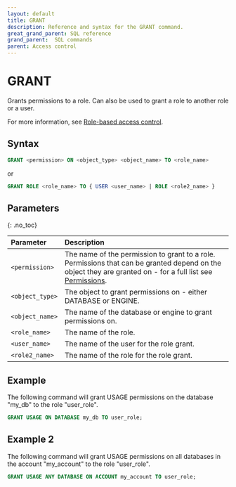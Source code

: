 ```yaml
---
layout: default
title: GRANT
description: Reference and syntax for the GRANT command.
great_grand_parent: SQL reference
grand_parent:  SQL commands
parent: Access control
---
```


# GRANT
Grants permissions to a role. Can also be used to grant a role to another role or a user. 

For more information, see [Role-based access control](../../../Guides/security/rbac.md).

## Syntax

```sql
GRANT <permission> ON <object_type> <object_name> TO <role_name>
```

or

```sql
GRANT ROLE <role_name> TO { USER <user_name> | ROLE <role2_name> }
```

## Parameters 
{: .no_toc} 

| Parameter  | Description |
| :--------- | :---------- |
| `<permission>` | The name of the permission to grant to a role. Permissions that can be granted depend on the object they are granted on - for a full list see [Permissions](../../../Guides/security/rbac.md#permissions). |
| `<object_type>` | The object to grant permissions on - either DATABASE or ENGINE. |
| `<object_name>` | The name of the database or engine to grant permissions on. |
| `<role_name>` | The name of the role. |
| `<user_name>` | The name of the user for the role grant. |
| `<role2_name>` | The name of the role for the role grant. |

## Example

The following command will grant USAGE permissions on the database "my_db" to the role "user_role".

```sql
GRANT USAGE ON DATABASE my_db TO user_role;
```

## Example 2

The following command will grant USAGE permissions on all databases in the account "my_account" to the role "user_role".

```sql
GRANT USAGE ANY DATABASE ON ACCOUNT my_account TO user_role;
```